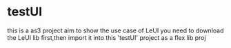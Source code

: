 testUI
======
this is a as3 project aim to show the use case of LeUI
you need to download the LeUI lib first,then import it into this 'testUI' project as a flex lib proj
